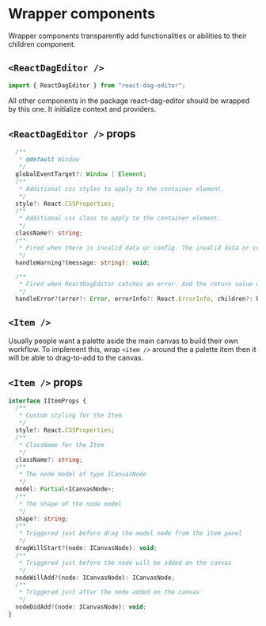 # Wrapper components

Wrapper components transparently add functionalities or abilities to their children component.

## `<ReactDagEditor />`

```typescript
import { ReactDagEditor } from "react-dag-editor";
```

All other components in the package react-dag-editor should be wrapped by this one. It initialize context and providers.

## `<ReactDagEditor />` props

```typescript
  /**
   * @default Window
   */
  globalEventTarget?: Window | Element;
  /**
   * Additional css styles to apply to the container element.
   */
  style?: React.CSSProperties;
  /**
   * Additional css class to apply to the container element.
   */
  className?: string;
  /**
   * Fired when there is invalid data or config. The invalid data or config will be ignored to avoid crashing your app.
   */
  handleWarning?(message: string): void;

  /**
   * Fired when ReactDagEditor catches an error. And the return value will be rendered.
   */
  handleError?(error?: Error, errorInfo?: React.ErrorInfo, children?: React.ReactNode): React.ReactChild;
```

## `<Item />`

Usually people want a palette aside the main canvas to build their own workflow. To implement this, wrap `<item />` around the a palette item then it will be able to drag-to-add to the canvas.

## `<Item />` props

```typescript
interface IItemProps {
  /**
   * Custom styling for the Item
   */
  style?: React.CSSProperties;
  /**
   * ClassName for the Item
   */
  className?: string;
  /**
   * The node model of type ICanvasNode
   */
  model: Partial<ICanvasNode>;
  /**
   * The shape of the node model
   */
  shape?: string;
  /**
   * Triggered just before drag the model node from the item panel
   */
  dragWillStart?(node: ICanvasNode): void;
  /**
   * Triggered just before the node will be added on the canvas
   */
  nodeWillAdd?(node: ICanvasNode): ICanvasNode;
  /**
   * Triggered just after the node added on the canvas
   */
  nodeDidAdd?(node: ICanvasNode): void;
}
```
